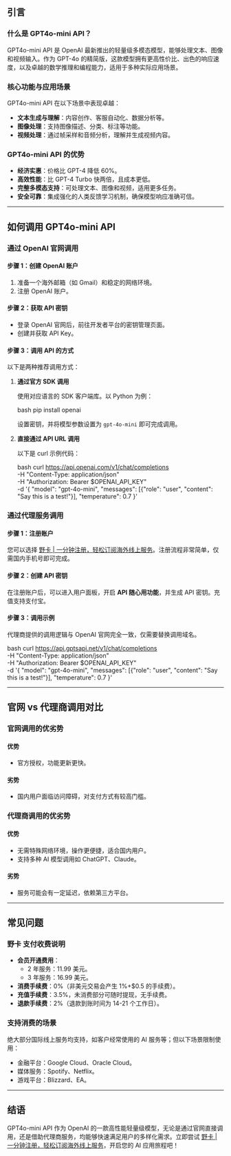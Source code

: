 ## 引言

### 什么是 GPT4o-mini API？

GPT4o-mini API 是 OpenAI 最新推出的轻量级多模态模型，能够处理文本、图像和视频输入。作为 GPT-4o 的精简版，这款模型拥有更高性价比、出色的响应速度，以及卓越的数学推理和编程能力，适用于多种实际应用场景。

### 核心功能与应用场景

GPT4o-mini API 在以下场景中表现卓越：

- **文本生成与理解**：内容创作、客服自动化、数据分析等。
- **图像处理**：支持图像描述、分类、标注等功能。
- **视频处理**：通过帧采样和音频分析，理解并生成视频内容。

### GPT4o-mini API 的优势

- **经济实惠**：价格比 GPT-4 降低 60%。
- **高效性能**：比 GPT-4 Turbo 快两倍，且成本更低。
- **完整多模态支持**：可处理文本、图像和视频，适用更多任务。
- **安全可靠**：集成强化的人类反馈学习机制，确保模型响应准确可信。

---

## 如何调用 GPT4o-mini API

### 通过 OpenAI 官网调用

#### 步骤 1：创建 OpenAI 账户

1. 准备一个海外邮箱（如 Gmail）和稳定的网络环境。
2. 注册 OpenAI 账户。

#### 步骤 2：获取 API 密钥

- 登录 OpenAI 官网后，前往开发者平台的密钥管理页面。
- 创建并获取 API Key。

#### 步骤 3：调用 API 的方式

以下是两种推荐调用方式：

1. **通过官方 SDK 调用**
    
    使用对应语言的 SDK 客户端库。以 Python 为例：
    
    bash
    pip install openai
    

    设置密钥，并将模型参数设置为 `gpt-4o-mini` 即可完成调用。

2. **直接通过 API URL 调用**
    
    以下是 curl 示例代码：
    
    bash
    curl https://api.openai.com/v1/chat/completions \
      -H "Content-Type: application/json" \
      -H "Authorization: Bearer $OPENAI_API_KEY" \
      -d '{
         "model": "gpt-4o-mini",
         "messages": [{"role": "user", "content": "Say this is a test!"}],
         "temperature": 0.7
       }'
    

### 通过代理服务调用

#### 步骤 1：注册账户

您可以选择 [野卡 | 一分钟注册，轻松订阅海外线上服务](https://bit.ly/bewildcard)。注册流程非常简单，仅需国内手机号即可完成。

#### 步骤 2：创建 API 密钥

在注册账户后，可以进入用户面板，开启 **API 随心用功能**，并生成 API 密钥。充值支持支付宝。

#### 步骤 3：调用示例

代理商提供的调用逻辑与 OpenAI 官网完全一致，仅需要替换调用域名。

bash
curl https://api.gptsapi.net/v1/chat/completions \
  -H "Content-Type: application/json" \
  -H "Authorization: Bearer $OPENAI_API_KEY" \
  -d '{
         "model": "gpt-4o-mini",
         "messages": [{"role": "user", "content": "Say this is a test!"}],
         "temperature": 0.7
       }'


---

## 官网 vs 代理商调用对比

### 官网调用的优劣势

#### 优势
- 官方授权，功能更新更快。

#### 劣势
- 国内用户面临访问障碍，对支付方式有较高门槛。

### 代理商调用的优劣势

#### 优势
- 无需特殊网络环境，操作更便捷，适合国内用户。
- 支持多种 AI 模型调用如 ChatGPT、Claude。

#### 劣势
- 服务可能会有一定延迟，依赖第三方平台。

---

## 常见问题

### 野卡 支付收费说明

- **会员开通费用**：
  - 2 年服务：11.99 美元。
  - 3 年服务：16.99 美元。
- **消费手续费**：0%（非美元交易会产生 1%+$0.5 的手续费）。
- **充值手续费**：3.5%，未消费部分可随时提现，无手续费。
- **退款手续费**：2%（退款到账时间为 14-21 个工作日）。

### 支持消费的场景

绝大部分国际线上服务均支持，如客户经常使用的 AI 服务等；但以下场景限制使用：
- 金融平台：Google Cloud、Oracle Cloud。
- 媒体服务：Spotify、Netflix。
- 游戏平台：Blizzard、EA。

---

## 结语

GPT4o-mini API 作为 OpenAI 的一款高性能轻量级模型，无论是通过官网直接调用，还是借助代理商服务，均能够快速满足用户的多样化需求。立即尝试 [野卡 | 一分钟注册，轻松订阅海外线上服务](https://bit.ly/bewildcard)，开启您的 AI 应用旅程吧！